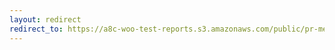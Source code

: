 ```yaml
---
layout: redirect
redirect_to: https://a8c-woo-test-reports.s3.amazonaws.com/public/pr-merge/39613/api/index.html
---
```

